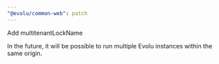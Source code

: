 ```yaml
---
"@evolu/common-web": patch
---
```


Add multitenantLockName

In the future, it will be possible to run multiple Evolu instances within the same origin.
